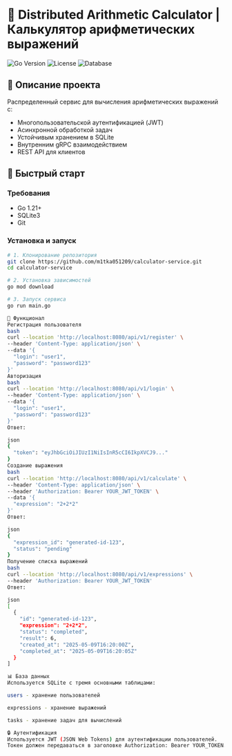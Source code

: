 # 🧮 Distributed Arithmetic Calculator | Калькулятор арифметических выражений

![Go Version](https://img.shields.io/badge/go-1.21%2B-blue)
![License](https://img.shields.io/badge/license-MIT-green)
![Database](https://img.shields.io/badge/database-SQLite-lightgrey)

## 📝 Описание проекта

Распределенный сервис для вычисления арифметических выражений с:
- Многопользовательской аутентификацией (JWT)
- Асинхронной обработкой задач
- Устойчивым хранением в SQLite
- Внутренним gRPC взаимодействием
- REST API для клиентов

## 🚀 Быстрый старт

### Требования
- Go 1.21+
- SQLite3
- Git

### Установка и запуск
```bash
# 1. Клонирование репозитория
git clone https://github.com/m1tka051209/calculator-service.git
cd calculator-service

# 2. Установка зависимостей
go mod download

# 3. Запуск сервиса
go run main.go

🔧 Функционал
Регистрация пользователя
bash
curl --location 'http://localhost:8080/api/v1/register' \
--header 'Content-Type: application/json' \
--data '{
  "login": "user1",
  "password": "password123"
}'
Авторизация
bash
curl --location 'http://localhost:8080/api/v1/login' \
--header 'Content-Type: application/json' \
--data '{
  "login": "user1",
  "password": "password123"
}'
Ответ:

json
{
  "token": "eyJhbGciOiJIUzI1NiIsInR5cCI6IkpXVCJ9..."
}
Создание выражения
bash
curl --location 'http://localhost:8080/api/v1/calculate' \
--header 'Content-Type: application/json' \
--header 'Authorization: Bearer YOUR_JWT_TOKEN' \
--data '{
  "expression": "2+2*2"
}'
Ответ:

json
{
  "expression_id": "generated-id-123",
  "status": "pending"
}
Получение списка выражений
bash
curl --location 'http://localhost:8080/api/v1/expressions' \
--header 'Authorization: Bearer YOUR_JWT_TOKEN'
Ответ:

json
[
  {
    "id": "generated-id-123",
    "expression": "2+2*2",
    "status": "completed",
    "result": 6,
    "created_at": "2025-05-09T16:20:00Z",
    "completed_at": "2025-05-09T16:20:05Z"
  }
]

📊 База данных
Используется SQLite с тремя основными таблицами:

users - хранение пользователей

expressions - хранение выражений

tasks - хранение задач для вычислений

🔒 Аутентификация
Используется JWT (JSON Web Tokens) для аутентификации пользователей.
Токен должен передаваться в заголовке Authorization: Bearer YOUR_TOKEN.
